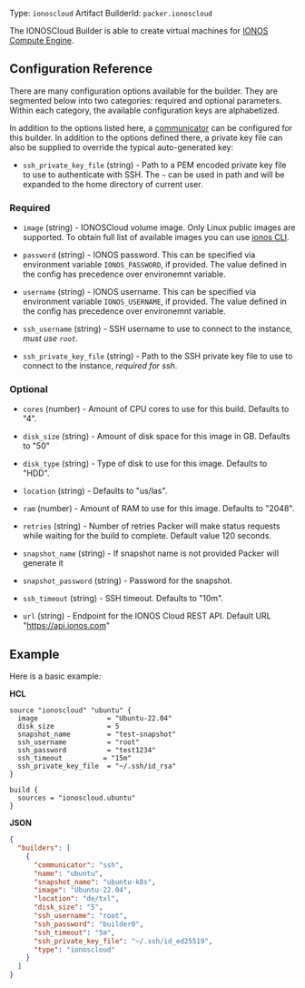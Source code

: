 Type: `ionoscloud`
Artifact BuilderId: `packer.ionoscloud`

The IONOSCloud Builder is able to create virtual machines for
[IONOS Compute Engine](https://cloud.ionos.com/compute).

## Configuration Reference

There are many configuration options available for the builder. They are
segmented below into two categories: required and optional parameters. Within
each category, the available configuration keys are alphabetized.

In addition to the options listed here, a
[communicator](/docs/templates/legacy_json_templates/communicator) can be configured for this
builder. In addition to the options defined there, a private key file
can also be supplied to override the typical auto-generated key:

- `ssh_private_key_file` (string) - Path to a PEM encoded private key file to use to authenticate with SSH.
  The `~` can be used in path and will be expanded to the home directory
  of current user.


### Required

- `image` (string) - IONOSCloud volume image. Only Linux public images are
supported. To obtain full list of available images you can use
[ionos CLI](https://github.com/ionos-cloud/ionosctl/blob/master/docs/subcommands/Compute%20Engine/image/list.md#imagelist).

- `password` (string) - IONOS password. This can be specified via
environment variable `IONOS_PASSWORD`, if provided. The value
defined in the config has precedence over environemnt variable.

- `username` (string) - IONOS username. This can be specified via
environment variable `IONOS_USERNAME`, if provided. The value
defined in the config has precedence over environemnt variable.

- `ssh_username` (string) - SSH username to use to connect to the instance, *must use `root`*.

- `ssh_private_key_file` (string) - Path to the SSH private key file to use to connect to the instance, *required for ssh*.

### Optional

- `cores` (number) - Amount of CPU cores to use for this build. Defaults to
"4".

- `disk_size` (string) - Amount of disk space for this image in GB. Defaults
to "50"

- `disk_type` (string) - Type of disk to use for this image. Defaults to
"HDD".

- `location` (string) - Defaults to "us/las".

- `ram` (number) - Amount of RAM to use for this image. Defaults to "2048".

- `retries` (string) - Number of retries Packer will make status requests
while waiting for the build to complete. Default value 120 seconds.

- `snapshot_name` (string) - If snapshot name is not provided Packer will
generate it

- `snapshot_password` (string) - Password for the snapshot.

- `ssh_timeout` (string) - SSH timeout. Defaults to "10m".

<!-- markdown-link-check-disable -->
- `url` (string) - Endpoint for the IONOS Cloud REST API. Default URL
"<https://api.ionos.com>"
<!-- markdown-link-check-enable -->

## Example

Here is a basic example:

**HCL**

```hcl
source "ionoscloud" "ubuntu" {
  image                 = "Ubuntu-22.04"
  disk_size             = 5
  snapshot_name         = "test-snapshot"
  ssh_username          = "root"
  ssh_password          = "test1234"
  ssh_timeout          = "15m"
  ssh_private_key_file  = "~/.ssh/id_rsa"
}

build {
  sources = "ionoscloud.ubuntu"
}
```

**JSON**

```json
{
  "builders": [
    {
      "communicator": "ssh",
      "name": "ubuntu",
      "snapshot_name": "ubuntu-k8s",
      "image": "Ubuntu-22.04",
      "location": "de/txl",
      "disk_size": "5",
      "ssh_username": "root",
      "ssh_password": "builder0",
      "ssh_timeout": "5m",
      "ssh_private_key_file": "~/.ssh/id_ed25519",
      "type": "ionoscloud"
    }
  ]
}
```
